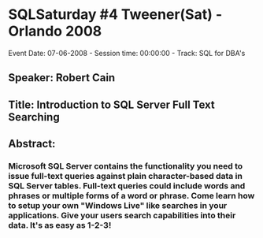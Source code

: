 # SQLSaturday #4 Tweener(Sat) - Orlando 2008
Event Date: 07-06-2008 - Session time: 00:00:00 - Track: SQL for DBA's
## Speaker: Robert Cain
## Title: Introduction to SQL Server Full Text Searching
## Abstract:
### Microsoft SQL Server contains the functionality you need to issue full-text queries against plain character-based data in SQL Server tables. Full-text queries could include words and phrases or multiple forms of a word or phrase. Come learn how to setup your own "Windows Live" like searches in your applications. Give your users search capabilities into their data. It's as easy as 1-2-3!
